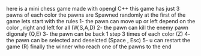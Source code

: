 here is a mini chess game made with opengl C++
this game has just 3 pawns of each color 
the pawns are Spawned randomly at the first of the game 
lets start with the rules 
1- the pawn can move up or left depend on the color , right and left for all (W,S,A,D)
2- the pawn can kill the enemy pawn digonaly (Q,E)
3- the pawn can be back 1 step 3 times of each color (Z)
4- the pawn can be selected and deselcted (Space , Esc)
5- u can restart the game (R)
finally the winner who reach one of the pawns to the end 
